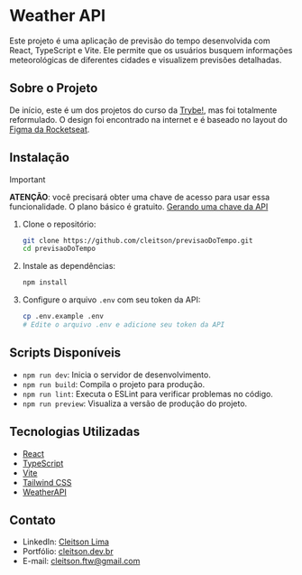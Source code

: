 # Weather API

Este projeto é uma aplicação de previsão do tempo desenvolvida com React, TypeScript e Vite. Ele permite que os usuários busquem informações meteorológicas de diferentes cidades e visualizem previsões detalhadas.

## Sobre o Projeto
De início, este é um dos projetos do curso da [Trybe!](https://betrybe.com/), mas foi totalmente reformulado. O design foi encontrado na internet e é baseado no layout do [Figma da Rocketseat](https://www.figma.com/community/file/1270841135856047223).

## Instalação
> [!IMPORTANT]
> **ATENÇÃO**: você precisará obter uma chave de acesso para usar essa funcionalidade. O plano básico é gratuito. [Gerando uma chave da API](https://www.weatherapi.com/docs/)

1. Clone o repositório:
    ```sh
    git clone https://github.com/cleitson/previsaoDoTempo.git
    cd previsaoDoTempo
    ```

2. Instale as dependências:
    ```sh
    npm install
    ```

3. Configure o arquivo `.env` com seu token da API:
    ```sh
    cp .env.example .env
    # Edite o arquivo .env e adicione seu token da API
    ```

## Scripts Disponíveis

- `npm run dev`: Inicia o servidor de desenvolvimento.
- `npm run build`: Compila o projeto para produção.
- `npm run lint`: Executa o ESLint para verificar problemas no código.
- `npm run preview`: Visualiza a versão de produção do projeto.

## Tecnologias Utilizadas

- [React](https://reactjs.org/)
- [TypeScript](https://www.typescriptlang.org/)
- [Vite](https://vitejs.dev/)
- [Tailwind CSS](https://tailwindcss.com/)
- [WeatherAPI](https://www.weatherapi.com/)

## Contato

- LinkedIn: [Cleitson Lima](https://www.linkedin.com/in/cleitsonlima/)
- Portfólio: [cleitson.dev.br](https://cleitson.dev.br/)
- E-mail: cleitson.ftw@gmail.com
